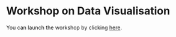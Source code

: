 # Workshop on Data Visualisation
 
You can launch the workshop by clicking [here](https://ajstewartlang.github.io/06_data_visualisation/knitted_workshop/06_data_visualisation).
